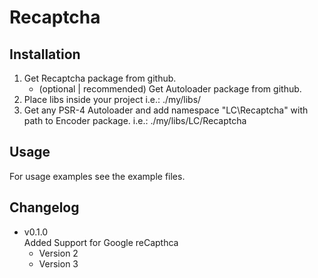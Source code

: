 # Recaptcha

## Installation
1. Get Recaptcha package from github.
   * (optional | recommended) Get Autoloader package from github.
2. Place libs inside your project i.e.: ./my/libs/
3. Get any PSR-4 Autoloader and add namespace "LC\Recaptcha" 
with path to Encoder package. i.e.: ./my/libs/LC/Recaptcha

## Usage
For usage examples see the example files.

## Changelog
* v0.1.0<br/>
  Added Support for Google reCapthca
  * Version 2
  * Version 3